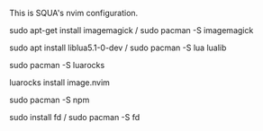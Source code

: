This is SQUA's nvim configuration.

sudo apt-get install imagemagick / sudo pacman -S imagemagick


sudo apt install liblua5.1-0-dev / sudo pacman -S lua lualib

sudo pacman -S luarocks

luarocks install image.nvim

sudo pacman -S npm

sudo install fd / sudo pacman -S fd


